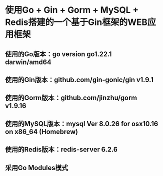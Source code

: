 # 使用Go + Gin + Gorm + MySQL + Redis搭建的一个基于Gin框架的WEB应用框架

## 使用的Go版本：go version go1.22.1 darwin/amd64

## 使用的Gin版本：github.com/gin-gonic/gin v1.9.1

## 使用的Gorm版本：github.com/jinzhu/gorm v1.9.16

## 使用的MySQL版本：mysql  Ver 8.0.26 for osx10.16 on x86_64 (Homebrew)

## 使用的Redis版本：redis-server 6.2.6

## 采用Go Modules模式